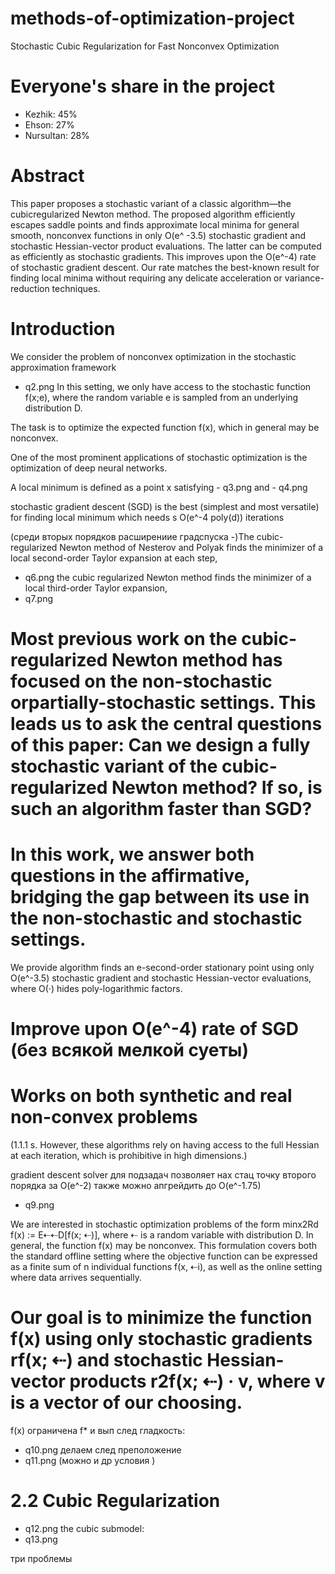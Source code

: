 # methods-of-optimization-project
 Stochastic Cubic Regularization for Fast Nonconvex Optimization

# Everyone's share in the project
- Kezhik: 45%
- Ehson: 27%
- Nursultan: 28%

# Abstract

This paper proposes a stochastic variant of a classic algorithm—the cubicregularized Newton method. The proposed algorithm efficiently escapes saddle points and finds approximate local minima for general smooth, nonconvex functions in only O(e^ -3.5) stochastic gradient and stochastic Hessian-vector product evaluations. The latter can be computed as efficiently as stochastic gradients. This improves upon the O(e^-4) rate of stochastic gradient descent. Our rate matches the best-known result for finding local minima without requiring any delicate acceleration or variance-reduction techniques.

# Introduction 

We consider the problem of nonconvex optimization in the stochastic approximation framework
 - q2.png
In this setting, we only have access to the stochastic function f(x;e), where the random variable e is sampled from an underlying distribution D. 

The task is to optimize the expected function f(x), which in general may be nonconvex.

 One of the most prominent applications of stochastic optimization is the optimization of deep
neural networks.

A local minimum is defined as a point x satisfying - q3.png and - q4.png

stochastic gradient descent (SGD) is the best  (simplest and most versatile) for finding local minimum which needs s O(e^-4 poly(d)) iterations

(среди вторых порядков расширениие градспуска -)The cubic-regularized Newton method of Nesterov and Polyak finds the minimizer of a local second-order Taylor expansion at each step,
- q6.png
the cubic regularized Newton method finds the minimizer of a local third-order Taylor expansion,
- q7.png

# Most previous work on the cubic-regularized Newton method has focused on the non-stochastic orpartially-stochastic settings. This leads us to ask the central questions of this paper: Can we design a fully stochastic variant of the cubic-regularized Newton method? If so, is such an algorithm faster than SGD?

# In this work, we answer both questions in the affirmative, bridging the gap between its use in the non-stochastic and stochastic settings.

We provide algorithm finds an e-second-order stationary point using only O(e^-3.5) stochastic gradient and stochastic Hessian-vector
evaluations, where O(·) hides poly-logarithmic factors.

# Improve upon O(e^-4) rate of SGD (без всякой мелкой суеты)
# Works on both synthetic and real non-convex problems

(1.1.1 s. However, these algorithms rely on having access to the full Hessian at each iteration, which is
prohibitive in high dimensions.)

gradient descent solver для подзадач позволяет нах стац точку второго порядка за O(e^-2) также можно апгрейдить до O(e^-1.75)
- q9.png



We are interested in stochastic optimization problems of the form minx2Rd f(x) := E⇠⇠D[f(x; ⇠)],
where ⇠ is a random variable with distribution D. In general, the function f(x) may be nonconvex.
This formulation covers both the standard offline setting where the objective function can be expressed
as a finite sum of n individual functions f(x, ⇠i), as well as the online setting where data arrives
sequentially.
# Our goal is to minimize the function f(x) using only stochastic gradients rf(x; ⇠) and stochastic Hessian-vector products r2f(x; ⇠) · v, where v is a vector of our choosing.

f(x) ограничена f* и вып след гладкость:
- q10.png
делаем след преположение
- q11.png  (можно и др условия ) 


# 2.2 Cubic Regularization

- q12.png
the cubic submodel:
- q13.png

три проблемы 